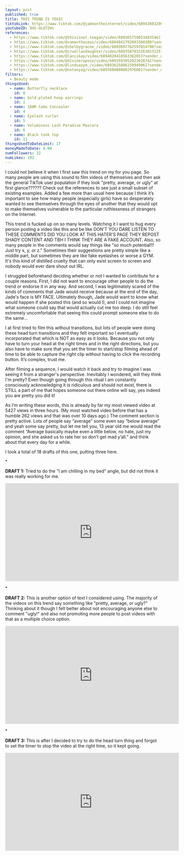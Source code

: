 ```yaml
---
layout: post
published: true
title: THIS TREND IS TOXIC
tiktokLink: https://www.tiktok.com/@jadeontheinternet/video/6894388329048001797?sender_device=pc&sender_web_id=6870159340755109382&is_from_webapp=1
youtubeID: 9dS-OLQ72Hs
references:
  - https://www.tiktok.com/@thisisnot.teagan/video/6893657590534835461?_d=secCgsIARCbDRgBIAIoARI%2BCjwGcSeXOXp%2FlYB4zm3i8GD0mAyM3xIv22QdPtzzsvrHRatlWPU28u1YJrfr4fzlR9upPiIGxc9vIXopFCwaAA%3D%3D&language=en&preview_pb=0&sec_user_id=MS4wLjABAAAAUxoi7-jwVgFz587tOsQUKfQKvpYISWm4S9kVJFusaEiI-PckmhkTrQb9cStYfCv0&share_item_id=6893657590534835461&share_link_id=F3CB8E88-62EA-4D2A-8B22-F5865274ED94&timestamp=1605225493&tt_from=sms&u_code=df1el02cb4m4hj&user_id=6882762685433447429&utm_campaign=client_share&utm_medium=ios&utm_source=sms&source=h5_m
  - https://www.tiktok.com/@samanthaieas/video/6894041702093360389?sender_device=pc&sender_web_id=6870159340755109382&is_from_webapp=1
  - https://www.tiktok.com/@shelbygracee_/video/6893697762597014790?sender_device=pc&sender_web_id=6870159340755109382&is_from_webapp=1
  - https://www.tiktok.com/@cruellasdaughter/video/6893587815263653125?_d=secCgsIARCbDRgBIAIoARI%2BCjw5oQTR%2Fygq8yjFTS15LT%2FSQQYt1xmyH%2B5abXLNhviOJGo%2Fvlj6%2Bu6gZNgCvOoNpiY4%2F8EYE8HzcQKrd44aAA%3D%3D&language=en&preview_pb=0&sec_user_id=MS4wLjABAAAAUxoi7-jwVgFz587tOsQUKfQKvpYISWm4S9kVJFusaEiI-PckmhkTrQb9cStYfCv0&share_item_id=6893587815263653125&share_link_id=8C3167CF-9458-468C-B7F6-C83E6FE9D398&timestamp=1605225516&tt_from=sms&u_code=df1el02cb4m4hj&user_id=6882762685433447429&utm_campaign=client_share&utm_medium=ios&utm_source=sms&source=h5_m
  - https://www.tiktok.com/@laniikay/video/6894020418563362053?sender_device=pc&sender_web_id=6870159340755109382&is_from_webapp=1
  - https://www.tiktok.com/@divineraposo/video/6893593952923028742?sender_device=pc&sender_web_id=6870159340755109382&is_from_webapp=1
  - https://www.tiktok.com/@lindsayym_/video/6893625886159949062?sender_device=pc&sender_web_id=6870159340755109382&is_from_webapp=1
  - https://www.tiktok.com/@notanyag/video/6893609080082976001?sender_device=pc&sender_web_id=6870159340755109382&is_from_webapp=1
filters:
  - Beauty mode
thingsUsed:
  - name: Butterfly necklace
    id: 0
  - name: Gold-plated hoop earrings
    id: 1
  - name: 16HR Camo Concealer
    id: 4
  - name: Eyelash curler
    id: 5
  - name: Voluminous Lash Paradise Mascara
    id: 6
  - name: Black tank top
    id: 11
thingsUsedToDateLimit: 17
moneyMadeToDate: 0.00
numFollowers: 32
numLikes: 192
---
```


I could not believe it when I first saw this trend on my for you page. So many people are using this sound to film videos of themselves and then ask the general TikTok user population if they look "pretty, average, or ugly" at first glance?????? Check out the references to see just a small subset of existing examples. Added a few more than usual here because I think it’s important to see how many people (especially girls) have so desperately wanted to see themselves through the eyes of another that they would opt to make themselves vulnerable to the particular ruthlessness of strangers on the Internet.

This trend is fucked up on so many levels. Watching it I want to hug every person posting a video like this and be like DON'T YOU DARE LISTEN TO THESE COMMENTS DID YOU LOOK AT THIS HATER'S PAGE THEY REPOST SHADY CONTENT AND TBH I THINK THEY ARE A FAKE ACCOUNT. Also, so many people in the comments would say things like "so much potential!!! Just try x, y, or z." Sometimes their suggestions are pretty simple like a middle part, but sometimes they are like fake eyelashes or worse a GYM. It's this kind of distilled cruelty that can only exist screen to screen and nobody would ever dare shout out IRL.

I struggled beforehand deciding whether or not I wanted to contribute for a couple reasons. First, I did not want to encourage other people to do the trend or endorse it in any way. And second, I was legitimately scared of the kinds of comments that Jade would receive because at the end of the day, Jade's face is MY FACE. Ultimately though, Jade would want to know what would happen if she posted this (and so would I), and I could not imagine what someone could say that would actually cut me too deep. I do still feel extremely uncomfortable that seeing this could prompt someone else to do the same...

I at first tried to film this without transitions, but lots of people were doing these head turn transitions and they felt important so I eventually incorporated that which is NOT as easy as it looks. Because you not only have to turn your head at the right times and in the right directions, but you also have to make sure that you set the timer to start/stop filming ahead of time to be able to capture the right clip without having to click the recording button. It’s complex, trust me.

After filming a sequence, I would watch it back and try to imagine I was seeing it from a stranger's perspective. Inevitably I wondered, will they think I'm pretty? Even though going through this ritual I am constantly consciously acknowledging it is ridiculous and should not exist, there is STILL a part of me that hopes someone out there online will say, yes indeed you are pretty you did it!

As I’m writing these words, this is already by far my most viewed video at 5427 views in three hours. (My most watched video before that has a humble 262 views and that was over 10 days ago.) The comment section is pretty active. Lots of people say “average” some even say “below average” and yeah some say pretty, but let me tell you, 13 year old me would read the comment “Average basically maybe even a little below, no hate, just my opinion, and she asked us to rate her so don’t get mad y’all.” and think about that every day for a while.

I took a total of 18 drafts of this one, putting three here.

\*

**DRAFT 1:**
Tried to do the "I am chilling in my bed" angle, but did not think it was really working for me.

<iframe width="560" height="315" src="https://www.youtube-nocookie.com/embed/Op7Q9ucM40Y" frameborder="0" allow="accelerometer; autoplay; clipboard-write; encrypted-media; gyroscope; picture-in-picture" allowfullscreen></iframe>

\*

**DRAFT 2:**
This is another option of text I considered using. The majority of the videos on this trend say something like "pretty, average, or ugly?" Thinking about it though I felt better about not encouraging anyone else to comment "ugly!" and also not promoting more people to post videos with that as a multiple choice option.

<iframe width="560" height="315" src="https://www.youtube-nocookie.com/embed/09eYUm9D800" frameborder="0" allow="accelerometer; autoplay; clipboard-write; encrypted-media; gyroscope; picture-in-picture" allowfullscreen></iframe>

\*

**DRAFT 3:**
This is after I decided to try to do the head turn thing and forgot to set the timer to stop the video at the right time, so it kept going.

<iframe width="560" height="315" src="https://www.youtube-nocookie.com/embed/BQWnKrC87bI" frameborder="0" allow="accelerometer; autoplay; clipboard-write; encrypted-media; gyroscope; picture-in-picture" allowfullscreen></iframe>

